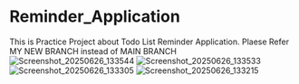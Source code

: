 # Reminder_Application
This is Practice Project about Todo List Reminder Application. Plaese Refer MY NEW BRANCH instead of MAIN BRANCH
![Screenshot_20250626_133544](https://github.com/user-attachments/assets/06395c3a-d62c-4262-9381-5e1d8178f3ea)
![Screenshot_20250626_133533](https://github.com/user-attachments/assets/118f3501-ba94-44b5-9911-1fc7aa3fc990)
![Screenshot_20250626_133305](https://github.com/user-attachments/assets/58b7e764-b2f5-49a5-aa6b-bf9784009a25)
![Screenshot_20250626_133215](https://github.com/user-attachments/assets/4096a7e0-1978-4330-9191-d65efcf126ba)
